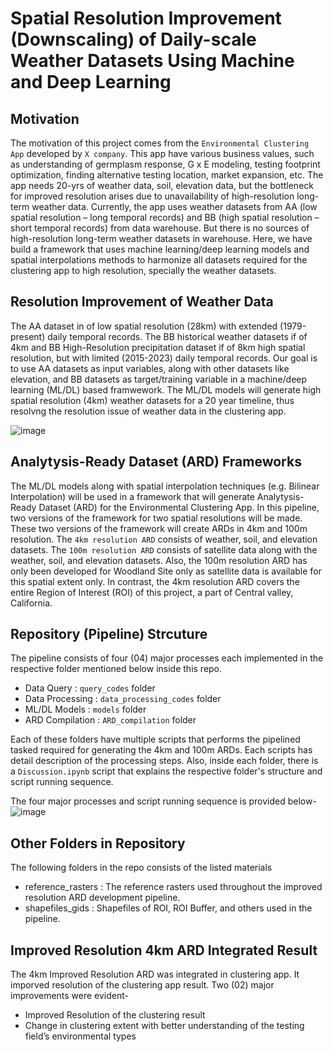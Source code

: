 # Spatial Resolution Improvement (Downscaling) of Daily-scale Weather Datasets Using Machine and Deep Learning 

## Motivation
The motivation of  this project comes from the `Environmental Clustering App` developed by `X company`. This app have various business values, such as understanding of germplasm response, G x E modeling, testing footprint optimization, finding alternative testing location, market expansion, etc. The app needs 20-yrs of weather data, soil, elevation data, but the bottleneck for improved resolution arises due to unavailability of high-resolution long-term weather data. Currently, the app uses weather datasets from AA (low spatial resolution – long temporal records) and BB (high spatial resolution – short temporal records) from data warehouse. But there is no sources of high-resolution long-term weather datasets in warehouse. Here, we have build a framework that uses machine learning/deep learning models and spatial interpolations methods to harmonize all datasets required for the clustering app to high resolution, specially the weather datasets.

## Resolution Improvement of Weather Data
The AA dataset in of low spatial resolution (28km) with extended (1979-present) daily temporal records. The BB historical weather datasets if of 4km and BB High-Resolution precipitation dataset if of 8km high spatial resolution, but with limited (2015-2023) daily temporal records. Our goal is to use AA datasets as input variables, along with other datasets like elevation, and BB datasets as target/training variable in a machine/deep learning (ML/DL) based framwework. The ML/DL models will generate high spatial resolution (4km) weather datasets for a 20 year timeline, thus resolvng the resolution issue of weather data in the clustering app. 

![image](https://github.com/mdfahimhasan/data-pipeline-env-model/assets/77580408/9beb1aee-1772-4cf8-8e52-9a89026cda69)

## Analytysis-Ready Dataset (ARD) Frameworks
The ML/DL models along with spatial interpolation techniques (e.g. Bilinear Interpolation) will be used in a framework that will generate Analytysis-Ready Dataset (ARD) for the Environmental Clustering App. In this pipeline, two versions of the framework for two spatial resolutions will be made. These two versions of the framework will create ARDs in 4km and 100m resolution. The `4km resolution ARD` consists of weather, soil, and elevation datasets. The `100m resolution ARD` consists of satellite data along with the weather, soil, and elevation datasets. Also, the 100m resolution ARD has only been developed for Woodland Site only as satellite data is available for this spatial extent only. In contrast, the 4km resolution ARD covers the entire Region of Interest (ROI) of this project, a part of Central valley, California.

## Repository (Pipeline) Strcuture
The pipeline consists of four (04) major processes each implemented in the respective folder mentioned below inside this repo.
   - Data Query : `query_codes` folder
   - Data Processing : `data_processing_codes` folder
   - ML/DL Models : `models` folder
   - ARD Compilation : `ARD_compilation` folder

Each of these folders have multiple scripts that performs the pipelined tasked required for generating the 4km and 100m ARDs. Each scripts has detail description of the processing steps. Also, inside each folder, there is a `Discussion.ipynb` script that explains the respective folder's structure and script running sequence. 

The four major processes and script running sequence is provided below-
![image](https://github.com/mdfahimhasan/data-pipeline-env-model/assets/77580408/3eb50b7b-ac4d-405c-a74f-30cf7226a9be)


## Other Folders in Repository
The following folders in the repo consists of the listed materials
- reference_rasters : The reference rasters used throughout the improved resolution ARD development pipeline.
- shapefiles_gids : Shapefiles of ROI, ROI Buffer, and others used in the pipeline.


## Improved Resolution 4km ARD Integrated Result
The 4km Improved Resolution ARD was integrated in clustering app. It imporved resolution of the clustering app result. Two (02) major improvements were evident-
- Improved Resolution of the clustering result
- Change in clustering extent with better understanding of the testing field’s environmental types





